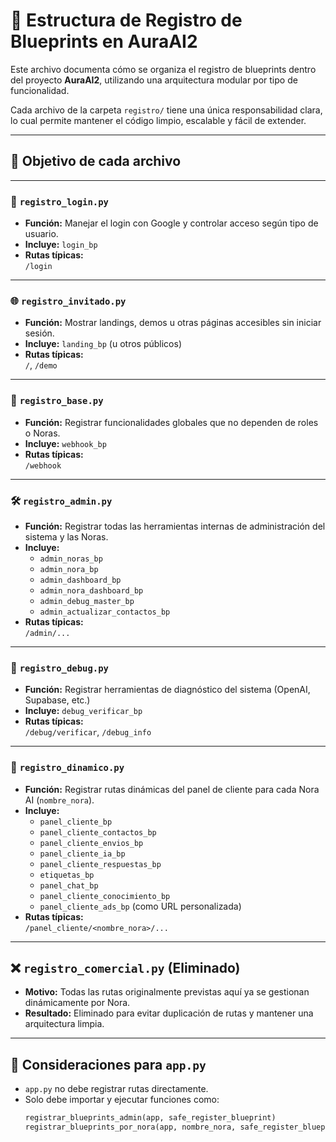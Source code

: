# 📁 Estructura de Registro de Blueprints en AuraAI2

Este archivo documenta cómo se organiza el registro de blueprints dentro del proyecto **AuraAI2**, utilizando una arquitectura modular por tipo de funcionalidad.

Cada archivo de la carpeta `registro/` tiene una única responsabilidad clara, lo cual permite mantener el código limpio, escalable y fácil de extender.

---

## 🧭 Objetivo de cada archivo

---

### 🔐 `registro_login.py`

- **Función:** Manejar el login con Google y controlar acceso según tipo de usuario.
- **Incluye:** `login_bp`
- **Rutas típicas:**  
  `/login`

---

### 🌐 `registro_invitado.py`

- **Función:** Mostrar landings, demos u otras páginas accesibles sin iniciar sesión.
- **Incluye:** `landing_bp` (u otros públicos)
- **Rutas típicas:**  
  `/`, `/demo`

---

### 🧱 `registro_base.py`

- **Función:** Registrar funcionalidades globales que no dependen de roles o Noras.
- **Incluye:** `webhook_bp`
- **Rutas típicas:**  
  `/webhook`

---

### 🛠️ `registro_admin.py`

- **Función:** Registrar todas las herramientas internas de administración del sistema y las Noras.
- **Incluye:**  
  - `admin_noras_bp`  
  - `admin_nora_bp`  
  - `admin_dashboard_bp`  
  - `admin_nora_dashboard_bp`  
  - `admin_debug_master_bp`  
  - `admin_actualizar_contactos_bp`
- **Rutas típicas:**  
  `/admin/...`

---

### 🧪 `registro_debug.py`

- **Función:** Registrar herramientas de diagnóstico del sistema (OpenAI, Supabase, etc.)
- **Incluye:** `debug_verificar_bp`
- **Rutas típicas:**  
  `/debug/verificar`, `/debug_info`

---

### 🤖 `registro_dinamico.py`

- **Función:** Registrar rutas dinámicas del panel de cliente para cada Nora AI (`nombre_nora`).
- **Incluye:**  
  - `panel_cliente_bp`  
  - `panel_cliente_contactos_bp`  
  - `panel_cliente_envios_bp`  
  - `panel_cliente_ia_bp`  
  - `panel_cliente_respuestas_bp`  
  - `etiquetas_bp`  
  - `panel_chat_bp`  
  - `panel_cliente_conocimiento_bp`  
  - `panel_cliente_ads_bp` (como URL personalizada)
- **Rutas típicas:**  
  `/panel_cliente/<nombre_nora>/...`

---

## ❌ `registro_comercial.py` (Eliminado)

- **Motivo:** Todas las rutas originalmente previstas aquí ya se gestionan dinámicamente por Nora.
- **Resultado:** Eliminado para evitar duplicación de rutas y mantener una arquitectura limpia.

---

## 🧩 Consideraciones para `app.py`

- `app.py` no debe registrar rutas directamente.
- Solo debe importar y ejecutar funciones como:  
  ```python
  registrar_blueprints_admin(app, safe_register_blueprint)
  registrar_blueprints_por_nora(app, nombre_nora, safe_register_blueprint)
